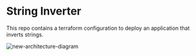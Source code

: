 # String Inverter
This repo contains a terraform configuration to deploy an application that inverts strings.

![new-architecture-diagram](https://user-images.githubusercontent.com/13106029/112223315-05dfcc00-8c2a-11eb-8f70-3d8d57c92f31.png)
